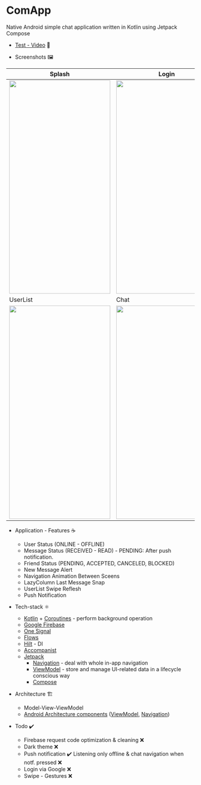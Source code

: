 # ComApp

Native Android simple chat application written in Kotlin using Jetpack Compose

* [Test - Video](https://www.youtube.com/watch?v=xcbukL4MDlQ) 🧪

* Screenshots 🖼️

|Splash|Login|Profile|
|------|-----|-------|
|<img src="https://user-images.githubusercontent.com/50905347/155622233-f76ff3d7-da3d-47e9-89a2-e401bd0887b7.png" width="270" height="570">|<img src="https://user-images.githubusercontent.com/50905347/155622238-9d075029-19e7-4fb3-a77d-71ba996d41f1.png" width="270" height="570">|<img src="https://user-images.githubusercontent.com/50905347/156369731-5d70332f-e851-4a22-b57c-fadae084ae35.png" width="270" height="570">|
|UserList|Chat|
|<img src="https://user-images.githubusercontent.com/50905347/155622809-ed653d79-3f46-4b37-985f-24cdf5107abb.png" width="270" height="570">|<img src="https://user-images.githubusercontent.com/50905347/155622823-aecda25e-2e06-45f1-8de4-7550f2597cfb.png" width="270" height="570">|

* Application - Features ☕
   * User Status (ONLINE - OFFLINE)
   * Message Status (RECEIVED - READ) - PENDING: After push notification.
   * Friend Status (PENDING, ACCEPTED, CANCELED, BLOCKED)
   * New Message Alert
   * Navigation Animation Between Sceens
   * LazyColumn Last Message Snap
   * UserList Swipe Reflesh
   * Push Notification

* Tech-stack ⚛️
    * [Kotlin](https://kotlinlang.org/) + [Coroutines](https://kotlinlang.org/docs/reference/coroutines-overview.html) - perform background operation
    * [Google Firebase](https://firebase.google.com)
    * [One Signal](https://onesignal.com)
    * [Flows](https://developer.android.com/kotlin/flow)
    * [Hilt](https://github.com/google/dagger) - DI
    * [Accompanist](https://github.com/google/accompanist)
    * [Jetpack](https://developer.android.com/jetpack)
        * [Navigation](https://developer.android.com/topic/libraries/architecture/navigation/) - deal with whole in-app navigation      
        * [ViewModel](https://developer.android.com/topic/libraries/architecture/viewmodel) - store and manage UI-related data in a lifecycle conscious way
        * [Compose](https://developer.android.com/jetpack/compose)
* Architecture 🏗️
    * Model-View-ViewModel
    * [Android Architecture components](https://developer.android.com/topic/libraries/architecture) ([ViewModel](https://developer.android.com/topic/libraries/architecture/viewmodel), [Navigation](https://developer.android.com/jetpack/androidx/releases/navigation))
 
 * Todo ✔️
   * Firebase request code optimization & cleaning ❌
   * Dark theme ❌
   * Push notification ✔️ Listening only offline & chat navigation when notf. pressed ❌
   * Login via Google ❌
   * Swipe - Gestures ❌



